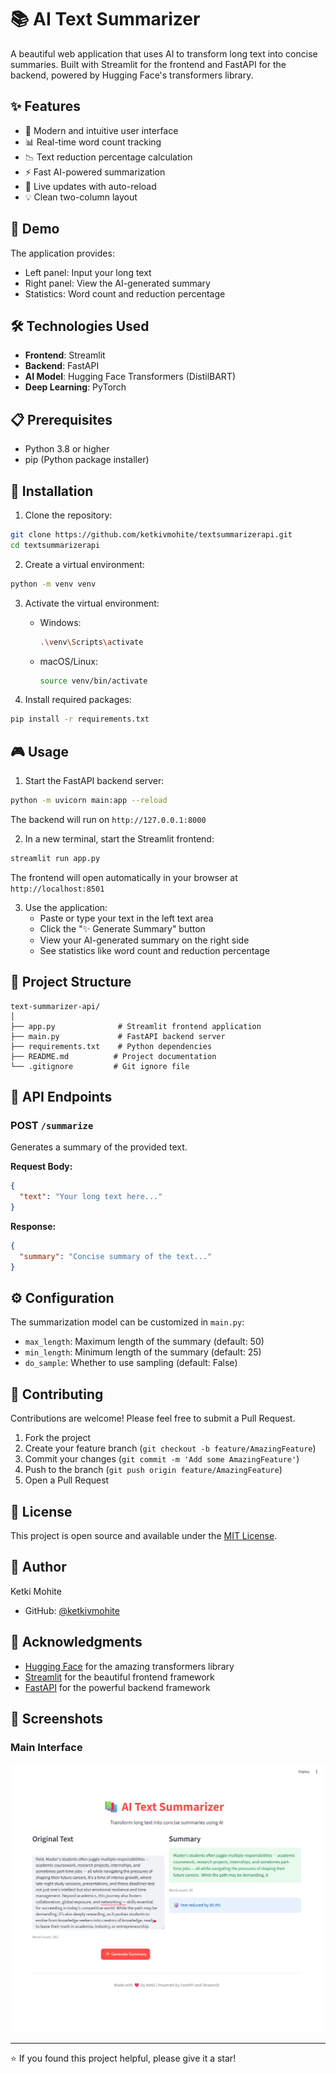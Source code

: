 # 📚 AI Text Summarizer

A beautiful web application that uses AI to transform long text into concise summaries. Built with Streamlit for the frontend and FastAPI for the backend, powered by Hugging Face's transformers library.

## ✨ Features

- 🎨 Modern and intuitive user interface
- 📊 Real-time word count tracking
- 📉 Text reduction percentage calculation
- ⚡ Fast AI-powered summarization
- 🔄 Live updates with auto-reload
- 💡 Clean two-column layout

## 🚀 Demo

The application provides:
- Left panel: Input your long text
- Right panel: View the AI-generated summary
- Statistics: Word count and reduction percentage

## 🛠️ Technologies Used

- **Frontend**: Streamlit
- **Backend**: FastAPI
- **AI Model**: Hugging Face Transformers (DistilBART)
- **Deep Learning**: PyTorch

## 📋 Prerequisites

- Python 3.8 or higher
- pip (Python package installer)

## 🔧 Installation

1. Clone the repository:
```bash
git clone https://github.com/ketkivmohite/textsummarizerapi.git
cd textsummarizerapi
```

2. Create a virtual environment:
```bash
python -m venv venv
```

3. Activate the virtual environment:
   - Windows:
     ```bash
     .\venv\Scripts\activate
     ```
   - macOS/Linux:
     ```bash
     source venv/bin/activate
     ```

4. Install required packages:
```bash
pip install -r requirements.txt
```

## 🎮 Usage

1. Start the FastAPI backend server:
```bash
python -m uvicorn main:app --reload
```
The backend will run on `http://127.0.0.1:8000`

2. In a new terminal, start the Streamlit frontend:
```bash
streamlit run app.py
```
The frontend will open automatically in your browser at `http://localhost:8501`

3. Use the application:
   - Paste or type your text in the left text area
   - Click the "✨ Generate Summary" button
   - View your AI-generated summary on the right side
   - See statistics like word count and reduction percentage

## 📁 Project Structure

```
text-summarizer-api/
│
├── app.py              # Streamlit frontend application
├── main.py             # FastAPI backend server
├── requirements.txt    # Python dependencies
├── README.md          # Project documentation
└── .gitignore         # Git ignore file
```

## 🔌 API Endpoints

### POST `/summarize`
Generates a summary of the provided text.

**Request Body:**
```json
{
  "text": "Your long text here..."
}
```

**Response:**
```json
{
  "summary": "Concise summary of the text..."
}
```

## ⚙️ Configuration

The summarization model can be customized in `main.py`:
- `max_length`: Maximum length of the summary (default: 50)
- `min_length`: Minimum length of the summary (default: 25)
- `do_sample`: Whether to use sampling (default: False)

## 🤝 Contributing

Contributions are welcome! Please feel free to submit a Pull Request.

1. Fork the project
2. Create your feature branch (`git checkout -b feature/AmazingFeature`)
3. Commit your changes (`git commit -m 'Add some AmazingFeature'`)
4. Push to the branch (`git push origin feature/AmazingFeature`)
5. Open a Pull Request

## 📝 License

This project is open source and available under the [MIT License](LICENSE).

## 👤 Author

Ketki Mohite
- GitHub: [@ketkivmohite](https://github.com/ketkivmohite)

## 🙏 Acknowledgments

- [Hugging Face](https://huggingface.co/) for the amazing transformers library
- [Streamlit](https://streamlit.io/) for the beautiful frontend framework
- [FastAPI](https://fastapi.tiangolo.com/) for the powerful backend framework

## 📸 Screenshots

### Main Interface
![Text Summarizer UI](screenshot.png)

---

⭐ If you found this project helpful, please give it a star!
